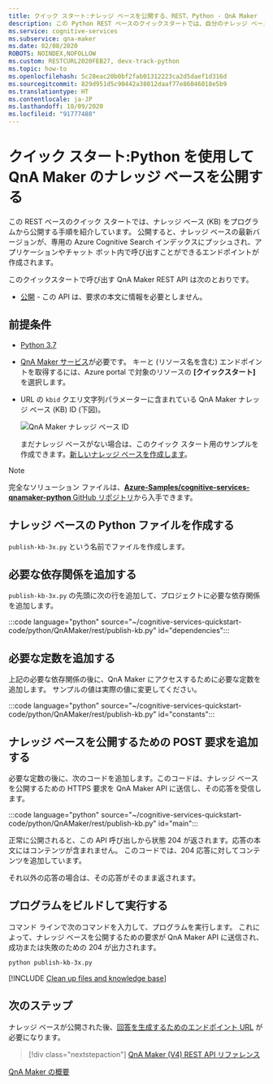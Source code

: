 ```yaml
---
title: クイック スタート:ナレッジ ベースを公開する、REST、Python - QnA Maker
description: この Python REST ベースのクイックスタートでは、自分のナレッジ ベースを公開し、アプリケーションまたはチャット ボット内で呼び出すことができるエンドポイントを作成します。
ms.service: cognitive-services
ms.subservice: qna-maker
ms.date: 02/08/2020
ROBOTS: NOINDEX,NOFOLLOW
ms.custom: RESTCURL2020FEB27, devx-track-python
ms.topic: how-to
ms.openlocfilehash: 5c28eac20b0bf2fab01312223ca2d5daef1d316d
ms.sourcegitcommit: 829d951d5c90442a38012daaf77e86046018e5b9
ms.translationtype: HT
ms.contentlocale: ja-JP
ms.lasthandoff: 10/09/2020
ms.locfileid: "91777488"
---
```

# <a name="quickstart-publish-a-knowledge-base-in-qna-maker-using-python"></a>クイック スタート:Python を使用して QnA Maker のナレッジ ベースを公開する

この REST ベースのクイック スタートでは、ナレッジ ベース (KB) をプログラムから公開する手順を紹介しています。 公開すると、ナレッジ ベースの最新バージョンが、専用の Azure Cognitive Search インデックスにプッシュされ、アプリケーションやチャット ボット内で呼び出すことができるエンドポイントが作成されます。

このクイックスタートで呼び出す QnA Maker REST API は次のとおりです。
* [公開](https://docs.microsoft.com/rest/api/cognitiveservices/qnamaker/knowledgebase/publish) - この API は、要求の本文に情報を必要としません。

## <a name="prerequisites"></a>前提条件

* [Python 3.7](https://www.python.org/downloads/)
* [QnA Maker サービス](../How-To/set-up-qnamaker-service-azure.md)が必要です。 キーと (リソース名を含む) エンドポイントを取得するには、Azure portal で対象のリソースの **[クイックスタート]** を選択します。
* URL の `kbid` クエリ文字列パラメーターに含まれている QnA Maker ナレッジ ベース (KB) ID (下図)。

    ![QnA Maker ナレッジ ベース ID](../media/qnamaker-quickstart-kb/qna-maker-id.png)

    まだナレッジ ベースがない場合は、このクイック スタート用のサンプルを作成できます。[新しいナレッジ ベースを作成します](../how-to/create-knowledge-base.md)。

> [!NOTE]
> 完全なソリューション ファイルは、[**Azure-Samples/cognitive-services-qnamaker-python** GitHub リポジトリ](https://github.com/Azure-Samples/cognitive-services-qnamaker-python/tree/master/documentation-samples/quickstarts/publish-knowledge-base)から入手できます。

## <a name="create-a-knowledge-base-python-file"></a>ナレッジ ベースの Python ファイルを作成する

`publish-kb-3x.py` という名前でファイルを作成します。

## <a name="add-the-required-dependencies"></a>必要な依存関係を追加する

`publish-kb-3x.py` の先頭に次の行を追加して、プロジェクトに必要な依存関係を追加します。

:::code language="python" source="~/cognitive-services-quickstart-code/python/QnAMaker/rest/publish-kb.py" id="dependencies":::

## <a name="add-required-constants"></a>必要な定数を追加する

上記の必要な依存関係の後に、QnA Maker にアクセスするために必要な定数を追加します。 サンプルの値は実際の値に変更してください。

:::code language="python" source="~/cognitive-services-quickstart-code/python/QnAMaker/rest/publish-kb.py" id="constants":::

## <a name="add-post-request-to-publish-knowledge-base"></a>ナレッジ ベースを公開するための POST 要求を追加する

必要な定数の後に、次のコードを追加します。このコードは、ナレッジ ベースを公開するための HTTPS 要求を QnA Maker API に送信し、その応答を受信します。

:::code language="python" source="~/cognitive-services-quickstart-code/python/QnAMaker/rest/publish-kb.py" id="main":::

正常に公開されると、この API 呼び出しから状態 204 が返されます。応答の本文にはコンテンツが含まれません。 このコードでは、204 応答に対してコンテンツを追加しています。

それ以外の応答の場合は、その応答がそのまま返されます。

## <a name="build-and-run-the-program"></a>プログラムをビルドして実行する

コマンド ラインで次のコマンドを入力して、プログラムを実行します。 これによって、ナレッジ ベースを公開するための要求が QnA Maker API に送信され、成功または失敗のための 204 が出力されます。

```bash
python publish-kb-3x.py
```

[!INCLUDE [Clean up files and knowledge base](../../../../includes/cognitive-services-qnamaker-quickstart-cleanup-resources.md)]

## <a name="next-steps"></a>次のステップ

ナレッジ ベースが公開された後、[回答を生成するためのエンドポイント URL](./get-answer-from-knowledge-base-python.md) が必要になります。

> [!div class="nextstepaction"]
> [QnA Maker (V4) REST API リファレンス](https://go.microsoft.com/fwlink/?linkid=2092179)

[QnA Maker の概要](../Overview/overview.md)
